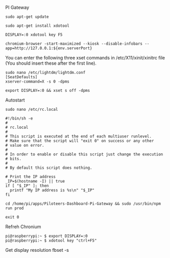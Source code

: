 PI Gateway

```
sudo apt-get update

sudo apt-get install xdotool

DISPLAY=:0 xdotool key F5
```

```
chromium-browser -start-maximized --kiosk --disable-infobars --app=http://127.0.0.1:${env.serverPort}
```

You can enter the following three xset commands in /etc/X11/xinit/xinitrc
file (You should insert these after the first line).

```
sudo nano /etc/lightdm/lightdm.conf
[SeatDefaults]
xserver-command=X -s 0 -dpms

export DISPLAY=:0 && xset s off -dpms
```

Autostart

```
sudo nano /etc/rc.local
```

```
#!/bin/sh -e
#
# rc.local
#
# This script is executed at the end of each multiuser runlevel.
# Make sure that the script will "exit 0" on success or any other
# value on error.
#
# In order to enable or disable this script just change the execution
# bits.
#
# By default this script does nothing.

# Print the IP address
_IP=$(hostname -I) || true
if [ "$_IP" ]; then
  printf "My IP address is %s\n" "$_IP"
fi

cd /home/pi/apps/Piloteers-Dashboard-Pi-Gateway && sudo /usr/bin/npm run prod

exit 0
```

Refreh Chronium

```
pi@raspberrypi:~ $ export DISPLAY=:0
pi@raspberrypi:~ $ xdotool key "ctrl+F5"
```

Get display resolution
fbset -s
